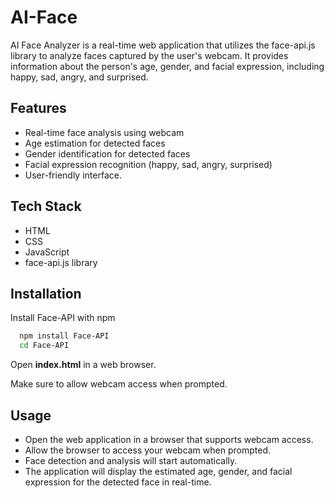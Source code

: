 
# AI-Face

AI Face Analyzer is a real-time web application that utilizes the face-api.js library to analyze faces captured by the user's webcam. It provides information about the person's age, gender, and facial expression, including happy, sad, angry, and surprised.



## Features

- Real-time face analysis using webcam
- Age estimation for detected faces
- Gender identification for detected faces
- Facial expression recognition (happy, sad, angry, surprised)
- User-friendly interface.
## Tech Stack


- HTML
- CSS
- JavaScript
- face-api.js library

## Installation

Install Face-API with npm

```bash
  npm install Face-API
  cd Face-API

```

Open **index.html** in a web browser.

Make sure to allow webcam access when prompted.
## Usage

- Open the web application in a browser that supports webcam access.
- Allow the browser to access your webcam when prompted.
- Face detection and analysis will start automatically.
- The application will display the estimated age, gender, and facial expression for the detected face in real-time.


